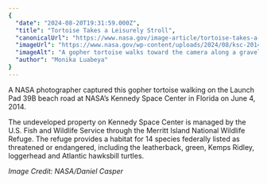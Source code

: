 ```yaml
---
{
  "date": "2024-08-20T19:31:59.000Z",
  "title": "Tortoise Takes a Leisurely Stroll",
  "canonicalUrl": "https://www.nasa.gov/image-article/tortoise-takes-a-leisurely-stroll/",
  "imageUrl": "https://www.nasa.gov/wp-content/uploads/2024/08/ksc-2014-2853orig.jpg",
  "imageAlt": "A gopher tortoise walks toward the camera along a gravelly road with one front leg and one hind leg in the air. The scales on its legs are in sharp detail, while the immediate foreground and background are blurry.",
  "author": "Monika Luabeya"
}
---
```


A NASA photographer captured this gopher tortoise walking on the Launch Pad 39B beach road at NASA’s Kennedy Space Center in Florida on June 4, 2014.

The undeveloped property on Kennedy Space Center is managed by the U.S. Fish and Wildlife Service through the Merritt Island National Wildlife Refuge. The refuge provides a habitat for 14 species federally listed as threatened or endangered, including the leatherback, green, Kemps Ridley, loggerhead and Atlantic hawksbill turtles.

_Image Credit: NASA/Daniel Casper_
